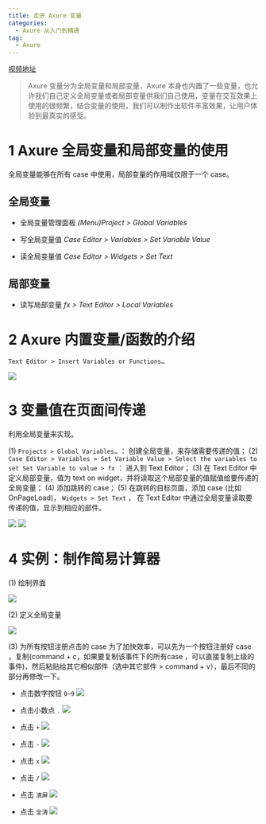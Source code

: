 ```yaml
---
title: 走进 Axure 变量
categories:
  - Axure 从入门到精通
tag:
  - Axure
---
```


[视频地址](http://www.jikexueyuan.com/course/1737.html)
> Axure 变量分为全局变量和局部变量，Axure 本身也内置了一些变量，也允许我们自己定义全局变量或者局部变量供我们自己使用，变量在交互效果上使用的很频繁，结合变量的使用，我们可以制作出软件丰富效果，让用户体验到最真实的感受。   

# 1 Axure 全局变量和局部变量的使用
全局变量能够在所有 case 中使用，局部变量的作用域仅限于一个 case。
## 全局变量
+ 全局变量管理面板
*(Menu)Project > Global Variables*

+ 写全局变量值
*Case Editor > Variables > Set Variable Value*

+ 读全局变量值
*Case Editor > Widgets > Set Text*

## 局部变量
+ 读写局部变量
*fx > Text Editor > Local Variables*

# 2 Axure 内置变量/函数的介绍
 `Text Editor > Insert Variables or Functions…`   

![](http://o7m5xjmtl.bkt.clouddn.com/A511D5F4-2E82-4B03-94AB-5987A15F7FBB.png)

# 3 变量值在页面间传递
利用全局变量来实现。

(1) `Projects > Global Variables…` ： 创建全局变量，来存储需要传递的值；
(2) `Case Editor > Variables > Set Variable Value > Select the variables to set Set Variable to value > fx` ： 进入到 Text Editor；
(3) 在 Text Editor 中定义局部变量，值为 text on widget，并将读取这个局部变量的值赋值给要传递的全局变量；
(4) 添加跳转的 case；
(5) 在跳转的目标页面，添加 case (比如 OnPageLoad)， `Widgets > Set Text` ， 在 Text Editor 中通过全局变量读取要传递的值，显示到相应的部件。

![](http://o7m5xjmtl.bkt.clouddn.com/303C5DB6-BA10-4B9B-90A6-6D480C195F0A.png)   ![](http://o7m5xjmtl.bkt.clouddn.com/A1507933-BDF0-44AD-A1A2-A1FF34395E6A.png)


# 4 实例：制作简易计算器 
(1) 绘制界面

![](http://o7m5xjmtl.bkt.clouddn.com/28E8B002-E7BA-4028-B05F-475489C9048E.png)

(2) 定义全局变量

![](http://o7m5xjmtl.bkt.clouddn.com/638802C2-7D71-4991-BC80-D20178153FF1.png)

(3) 为所有按钮注册点击的 case
为了加快效率，可以先为一个按钮注册好 case ，复制(command + c，如果要复制该事件下的所有case ，可以直接复制上级的事件)，然后粘贴给其它相似部件（选中其它部件 > command + v），最后不同的部分再修改一下。

+ 点击数字按钮 `0~9`
![](http://o7m5xjmtl.bkt.clouddn.com/2BE755E6-AB63-4E30-B309-EE7563A3F471.png)

+ 点击小数点 `.`
![](http://o7m5xjmtl.bkt.clouddn.com/A149D3BF-1189-4A50-8E7B-4E3AC87DF148.png)

+ 点击 `+`
![](http://o7m5xjmtl.bkt.clouddn.com/A05AD2FE-8FA8-474C-8972-DDDE0891774D.png)

+ 点击 `-`
![](http://o7m5xjmtl.bkt.clouddn.com/A623C461-E0BF-4FC9-AB6C-564862F956FE.png)

+ 点击 `x`
![](http://o7m5xjmtl.bkt.clouddn.com/960F0817-B4AB-4DAF-9F39-8E6A93721389.png)

+ 点击 `/`
![](http://o7m5xjmtl.bkt.clouddn.com/E6AB0C49-14B5-4C00-ACA2-E36B5A10A922.png)

+ 点击 `清屏`
![](http://o7m5xjmtl.bkt.clouddn.com/FFDC843B-31D3-4CAC-AE8F-66958CA10DCF.png)

+ 点击 `全清`
![](http://o7m5xjmtl.bkt.clouddn.com/6EEF907A-8452-4414-A02B-CB3E80697C41.png)

